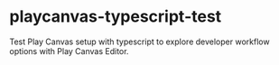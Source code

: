 # playcanvas-typescript-test
Test Play Canvas setup with typescript to explore developer workflow options with Play Canvas Editor.
